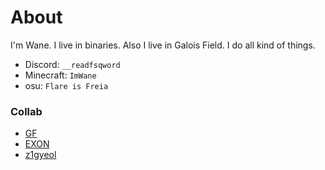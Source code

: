 # About
I'm Wane. I live in binaries. Also I live in Galois Field.
I do all kind of things.

- Discord: `__readfsqword`
- Minecraft: `ImWane`
- osu: `Flare is Freia`

### Collab

+ [GF](https://c0degolf.github.io/)
+ [EXON](https://blog.exon.kr/)
+ [z1gyeol](https://z1gyeol.github.io/)